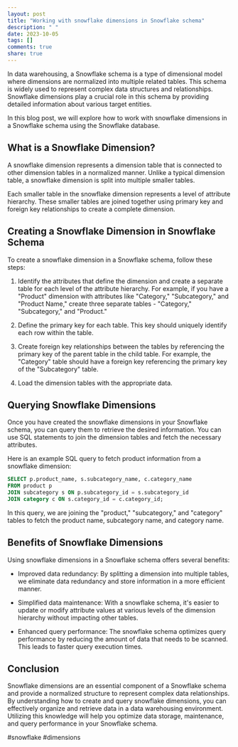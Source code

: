 ```yaml
---
layout: post
title: "Working with snowflake dimensions in Snowflake schema"
description: " "
date: 2023-10-05
tags: []
comments: true
share: true
---
```


In data warehousing, a Snowflake schema is a type of dimensional model where dimensions are normalized into multiple related tables. This schema is widely used to represent complex data structures and relationships. Snowflake dimensions play a crucial role in this schema by providing detailed information about various target entities.

In this blog post, we will explore how to work with snowflake dimensions in a Snowflake schema using the Snowflake database.

## What is a Snowflake Dimension?

A snowflake dimension represents a dimension table that is connected to other dimension tables in a normalized manner. Unlike a typical dimension table, a snowflake dimension is split into multiple smaller tables.

Each smaller table in the snowflake dimension represents a level of attribute hierarchy. These smaller tables are joined together using primary key and foreign key relationships to create a complete dimension.

## Creating a Snowflake Dimension in Snowflake Schema

To create a snowflake dimension in a Snowflake schema, follow these steps:

1. Identify the attributes that define the dimension and create a separate table for each level of the attribute hierarchy. For example, if you have a "Product" dimension with attributes like "Category," "Subcategory," and "Product Name," create three separate tables - "Category," "Subcategory," and "Product."

2. Define the primary key for each table. This key should uniquely identify each row within the table.

3. Create foreign key relationships between the tables by referencing the primary key of the parent table in the child table. For example, the "Category" table should have a foreign key referencing the primary key of the "Subcategory" table.

4. Load the dimension tables with the appropriate data.

## Querying Snowflake Dimensions

Once you have created the snowflake dimensions in your Snowflake schema, you can query them to retrieve the desired information. You can use SQL statements to join the dimension tables and fetch the necessary attributes.

Here is an example SQL query to fetch product information from a snowflake dimension:

```sql
SELECT p.product_name, s.subcategory_name, c.category_name
FROM product p
JOIN subcategory s ON p.subcategory_id = s.subcategory_id
JOIN category c ON s.category_id = c.category_id;
```

In this query, we are joining the "product," "subcategory," and "category" tables to fetch the product name, subcategory name, and category name.

## Benefits of Snowflake Dimensions

Using snowflake dimensions in a Snowflake schema offers several benefits:

- Improved data redundancy: By splitting a dimension into multiple tables, we eliminate data redundancy and store information in a more efficient manner.

- Simplified data maintenance: With a snowflake schema, it's easier to update or modify attribute values at various levels of the dimension hierarchy without impacting other tables.

- Enhanced query performance: The snowflake schema optimizes query performance by reducing the amount of data that needs to be scanned. This leads to faster query execution times.

## Conclusion

Snowflake dimensions are an essential component of a Snowflake schema and provide a normalized structure to represent complex data relationships. By understanding how to create and query snowflake dimensions, you can effectively organize and retrieve data in a data warehousing environment. Utilizing this knowledge will help you optimize data storage, maintenance, and query performance in your Snowflake schema.

#snowflake #dimensions
